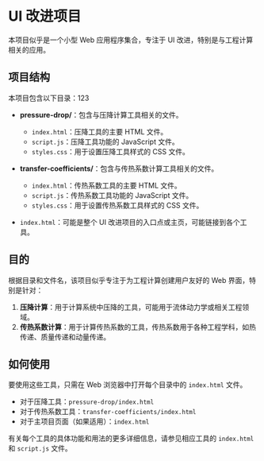 # UI 改进项目

本项目似乎是一个小型 Web 应用程序集合，专注于 UI 改进，特别是与工程计算相关的应用。

## 项目结构

本项目包含以下目录：123

- **pressure-drop/**：包含与压降计算工具相关的文件。
    - `index.html`：压降工具的主要 HTML 文件。
    - `script.js`：压降工具功能的 JavaScript 文件。
    - `styles.css`：用于设置压降工具样式的 CSS 文件。

- **transfer-coefficients/**：包含与传热系数计算工具相关的文件。
    - `index.html`：传热系数工具的主要 HTML 文件。
    - `script.js`：传热系数工具功能的 JavaScript 文件。
    - `styles.css`：用于设置传热系数工具样式的 CSS 文件。

- `index.html`：可能是整个 UI 改进项目的入口点或主页，可能链接到各个工具。

## 目的

根据目录和文件名，该项目似乎专注于为工程计算创建用户友好的 Web 界面，特别是针对：

1. **压降计算**：用于计算系统中压降的工具，可能用于流体动力学或相关工程领域。
2. **传热系数计算**：用于计算传热系数的工具，传热系数用于各种工程学科，如热传递、质量传递和动量传递。

## 如何使用

要使用这些工具，只需在 Web 浏览器中打开每个目录中的 `index.html` 文件。

- 对于压降工具：`pressure-drop/index.html`
- 对于传热系数工具：`transfer-coefficients/index.html`
- 对于主项目页面（如果适用）：`index.html`

有关每个工具的具体功能和用法的更多详细信息，请参见相应工具的 `index.html` 和 `script.js` 文件。

